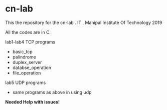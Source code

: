 # cn-lab

This the repository for the cn-lab .
IT , Manipal Institute Of Technology
2019

All the codes are in C.

lab1-lab4 TCP programs
* basic_tcp
* palindrome
* duplex_server
* databse_operation
* file_operation

lab5 UDP programs
 * same programs as above in using udp

**Needed Help with issues!**
